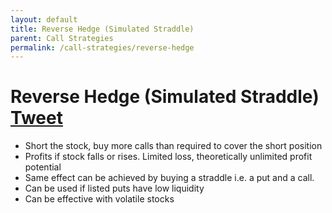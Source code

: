 ```yaml
---
layout: default
title: Reverse Hedge (Simulated Straddle)
parent: Call Strategies
permalink: /call-strategies/reverse-hedge
---
```

# Reverse Hedge (Simulated Straddle) <a href="https://twitter.com/share?ref_src=twsrc%5Etfw" class="twitter-share-button" data-text="Quick reference guide for Reverse Hedge (Simulated Straddle) #optionstrategy via #optionnotes" data-url="http://optionnotes.com/call-strategies/reverse-hedge" data-related="" data-show-count="false">Tweet</a><script async src="https://platform.twitter.com/widgets.js" charset="utf-8"></script>
- Short the stock, buy more calls than required to cover the short position
- Profits if stock falls or rises. Limited loss, theoretically unlimited profit potential
- Same effect can be achieved by buying a straddle i.e. a put and a call.
- Can be used if listed puts have low liquidity
- Can be effective with volatile stocks
